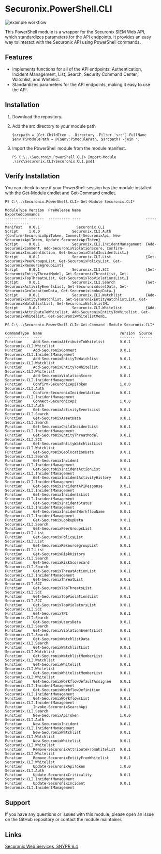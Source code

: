 # Securonix.PowerShell.CLI
![example workflow](https://github.com/brian-reeder/Securonix.PowerShell.CLI/actions/workflows/Pull%20Checks.yml/badge.svg)

This PowerShell module is a wrapper for the Securonix SIEM Web API, which standardizes parameters for the API endpoints. It provides an easy way to interact with the Securonix API using PowerShell commands.

## Features
- Implements functions for all of the API endpoints: Authentication, Incident Management, List, Search, Security Command Center, Watchlist, and Whitelist.
- Standardizes parameters for the API endpoints, making it easy to use the API.

## Installation
1. Download the repository.

2. Add the src directory to your module path
    ```
    $srcpath = (Get-ChildItem . -Directory -Filter 'src').FullName
    $env:PSModulePath = @($env:PSModulePath, $srcpath) -join ';'
    ```

3. Import the PowerShell module from the module manifest.
    ```
    PS C:\..\Securonix.PowerShell.CLI> Import-Module .\src\Securonix.CLI\Securonix.CLI.psd1
    ```

## Verify Installation
You can check to see if your PowerShell session has the module installed with the Get-Module cmdlet and Get-Command cmdlet.
```
PS C:\..\Securonix.PowerShell.CLI> Get-Module Securonix.CLI*

ModuleType Version  PreRelease Name                              ExportedCommands
---------- -------  ---------- ----                              ----------------
Manifest   0.0.1                 Securonix.CLI
Script     1.0.0               Securonix.CLI.Auth                {Confirm-SecuronixApiToken, Connect-SecuronixApi, New-SecuronixApiToken, Update-SecuronixApiToken}
Script     0.0.1               Securonix.CLI.IncidentManagement  {Add-SecuronixComment, Add-SecuronixViolationScore, Confirm-SecuronixIncidentAction, Get-SecuronixChildIncidentList…}  
Script     0.0.1               Securonix.CLI.List                {Get-SecuronixPeerGroupsList, Get-SecuronixPolicyList, Get-SecuronixResourcegroupList}
Script     0.0.1               Securonix.CLI.SCC                 {Get-SecuronixEntityThreatModel, Get-SecuronixThreatList, Get-SecuronixTopThreatsList, Get-SecuronixTopViolationsList…}
Script     0.0.1               Securonix.CLI.Search              {Get-SecuronixActivityEventsList, Get-SecuronixAssetData, Get-SecuronixGeolocationData, Get-SecuronixLookupData…}      
Script     0.0.1               Securonix.CLI.Watchlist           {Add-SecuronixEntityToWatchlist, Get-SecuronixEntityWatchlistList, Get-SecuronixWatchlistList, Get-SecuronixWatchlistM…
Script     0.0.1               Securonix.CLI.Whitelist           {Add-SecuronixAttributeToWhitelist, Add-SecuronixEntityToWhitelist, Get-SecuronixWhitelist, Get-SecuronixWhitelistMemb…

```
```
PS C:\..\Securonix.PowerShell.CLI> Get-Command -Module Securonix.CLI*

CommandType  Name                                    Version  Source
-----------  ----                                    -------  ------
Function     Add-SecuronixAttributeToWhitelist       0.0.1    Securonix.CLI.Whitelist
Function     Add-SecuronixComment                    0.0.1    Securonix.CLI.IncidentManagement
Function     Add-SecuronixEntityToWatchlist          0.0.1    Securonix.CLI.Watchlist
Function     Add-SecuronixEntityToWhitelist          0.0.1    Securonix.CLI.Whitelist
Function     Add-SecuronixViolationScore             0.0.1    Securonix.CLI.IncidentManagement
Function     Confirm-SecuronixApiToken               1.0.0    Securonix.CLI.Auth
Function     Confirm-SecuronixIncidentAction         0.0.1    Securonix.CLI.IncidentManagement
Function     Connect-SecuronixApi                    1.0.0    Securonix.CLI.Auth
Function     Get-SecuronixActivityEventsList         0.0.1    Securonix.CLI.Search
Function     Get-SecuronixAssetData                  0.0.1    Securonix.CLI.Search
Function     Get-SecuronixChildIncidentList          0.0.1    Securonix.CLI.IncidentManagement
Function     Get-SecuronixEntityThreatModel          0.0.1    Securonix.CLI.SCC
Function     Get-SecuronixEntityWatchlistList        0.0.1    Securonix.CLI.Watchlist
Function     Get-SecuronixGeolocationData            0.0.1    Securonix.CLI.Search
Function     Get-SecuronixIncident                   0.0.1    Securonix.CLI.IncidentManagement
Function     Get-SecuronixIncidentActionList         0.0.1    Securonix.CLI.IncidentManagement
Function     Get-SecuronixIncidentActivityHistory    0.0.1    Securonix.CLI.IncidentManagement
Function     Get-SecuronixIncidentAPIResponse        0.0.1    Securonix.CLI.IncidentManagement
Function     Get-SecuronixIncidentsList              0.0.1    Securonix.CLI.IncidentManagement
Function     Get-SecuronixIncidentStatus             0.0.1    Securonix.CLI.IncidentManagement
Function     Get-SecuronixIncidentWorkflowName       0.0.1    Securonix.CLI.IncidentManagement
Function     Get-SecuronixLookupData                 0.0.1    Securonix.CLI.Search
Function     Get-SecuronixPeerGroupsList             0.0.1    Securonix.CLI.List
Function     Get-SecuronixPolicyList                 0.0.1    Securonix.CLI.List
Function     Get-SecuronixResourcegroupList          0.0.1    Securonix.CLI.List
Function     Get-SecuronixRiskHistory                0.0.1    Securonix.CLI.Search
Function     Get-SecuronixRiskScorecard              0.0.1    Securonix.CLI.Search
Function     Get-SecuronixThreatActionList           0.0.1    Securonix.CLI.IncidentManagement
Function     Get-SecuronixThreatList                 0.0.1    Securonix.CLI.SCC
Function     Get-SecuronixTopThreatsList             0.0.1    Securonix.CLI.SCC
Function     Get-SecuronixTopViolationsList          0.0.1    Securonix.CLI.SCC
Function     Get-SecuronixTopViolatorsList           0.0.1    Securonix.CLI.SCC
Function     Get-SecuronixTPI                        0.0.1    Securonix.CLI.Search
Function     Get-SecuronixUsersData                  0.0.1    Securonix.CLI.Search
Function     Get-SecuronixViolationEventsList        0.0.1    Securonix.CLI.Search
Function     Get-SecuronixWatchlistData              0.0.1    Securonix.CLI.Search
Function     Get-SecuronixWatchlistList              0.0.1    Securonix.CLI.Watchlist
Function     Get-SecuronixWatchlistMemberList        0.0.1    Securonix.CLI.Watchlist
Function     Get-SecuronixWhitelist                  0.0.1    Securonix.CLI.Whitelist
Function     Get-SecuronixWhitelistMemberList        0.0.1    Securonix.CLI.Whitelist
Function     Get-SecuronixWorkflowDefaultAssignee    0.0.1    Securonix.CLI.IncidentManagement
Function     Get-SecuronixWorkflowDefinition         0.0.1    Securonix.CLI.IncidentManagement
Function     Get-SecuronixWorkflowsList              0.0.1    Securonix.CLI.IncidentManagement
Function     Invoke-SecuronixSearchApi               0.0.1    Securonix.CLI.Search
Function     New-SecuronixApiToken                   1.0.0    Securonix.CLI.Auth
Function     New-SecuronixIncident                   0.0.1    Securonix.CLI.IncidentManagement
Function     New-SecuronixWatchlist                  0.0.1    Securonix.CLI.Watchlist
Function     New-SecuronixWhitelist                  0.0.1    Securonix.CLI.Whitelist
Function     Remove-SecuronixAttributeFromWhitelist  0.0.1    Securonix.CLI.Whitelist
Function     Remove-SecuronixEntityFromWhitelist     0.0.1    Securonix.CLI.Whitelist
Function     Update-SecuronixApiToken                1.0.0    Securonix.CLI.Auth
Function     Update-SecuronixCriticality             0.0.1    Securonix.CLI.IncidentManagement
Function     Update-SecuronixIncident                0.0.1    Securonix.CLI.IncidentManagement
```

## Support
If you have any questions or issues with this module, please open an issue on the GitHub repository or contact the module maintainer.

## Links
[Securonix Web Services, SNYPR 6.4](https://documentation.securonix.com/onlinedoc/Content/6.4%20Cloud/Content/SNYPR%206.4/6.4%20Guides/Web%20Services/_6.4%20Web%20Services_Intro.htm)
